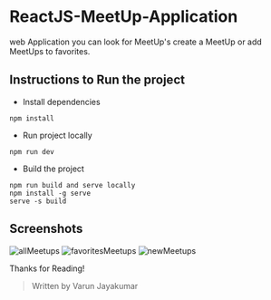 # ReactJS-MeetUp-Application

web Application you can look for MeetUp's create a MeetUp or add MeetUps to favorites.

## Instructions to Run the project

- Install dependencies

```
npm install
```

- Run project locally

```
npm run dev
```

- Build the project

```
npm run build and serve locally
npm install -g serve
serve -s build
```

## Screenshots

![allMeetups](https://github.com/varun-jayakumar/ReactJS-meetUp-Application/blob/main/screenshots/allMeetups.jpg)
![favoritesMeetups](https://github.com/varun-jayakumar/ReactJS-meetUp-Application/blob/main/screenshots/favoritesMeetups.jpg)
![newMeetups](https://github.com/varun-jayakumar/ReactJS-meetUp-Application/blob/main/screenshots/newMeetups.jpg)

Thanks for Reading!

> Written by Varun Jayakumar
